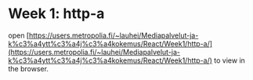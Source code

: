 # Week 1: http-a

open [https://users.metropolia.fi/~lauhei/Mediapalvelut-ja-k%c3%a4ytt%c3%a4j%c3%a4kokemus/React/Week1/http-a/](https://users.metropolia.fi/~lauhei/Mediapalvelut-ja-k%c3%a4ytt%c3%a4j%c3%a4kokemus/React/Week1/http-a/) to view in the browser.

